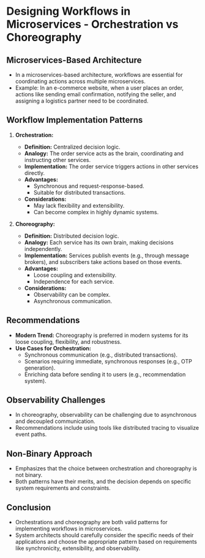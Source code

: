 # Designing Workflows in Microservices - Orchestration vs Choreography

## Microservices-Based Architecture
- In a microservices-based architecture, workflows are essential for coordinating actions across multiple microservices.
- Example: In an e-commerce website, when a user places an order, actions like sending email confirmation, notifying the seller, and assigning a logistics partner need to be coordinated.

## Workflow Implementation Patterns
1. **Orchestration:**
   - **Definition:** Centralized decision logic.
   - **Analogy:** The order service acts as the brain, coordinating and instructing other services.
   - **Implementation:** The order service triggers actions in other services directly.
   - **Advantages:**
     - Synchronous and request-response-based.
     - Suitable for distributed transactions.
   - **Considerations:**
     - May lack flexibility and extensibility.
     - Can become complex in highly dynamic systems.

2. **Choreography:**
   - **Definition:** Distributed decision logic.
   - **Analogy:** Each service has its own brain, making decisions independently.
   - **Implementation:** Services publish events (e.g., through message brokers), and subscribers take actions based on those events.
   - **Advantages:**
     - Loose coupling and extensibility.
     - Independence for each service.
   - **Considerations:**
     - Observability can be complex.
     - Asynchronous communication.


## Recommendations
- **Modern Trend:** Choreography is preferred in modern systems for its loose coupling, flexibility, and robustness.
- **Use Cases for Orchestration:**
  - Synchronous communication (e.g., distributed transactions).
  - Scenarios requiring immediate, synchronous responses (e.g., OTP generation).
  - Enriching data before sending it to users (e.g., recommendation system).

## Observability Challenges
- In choreography, observability can be challenging due to asynchronous and decoupled communication.
- Recommendations include using tools like distributed tracing to visualize event paths.

## Non-Binary Approach
- Emphasizes that the choice between orchestration and choreography is not binary.
- Both patterns have their merits, and the decision depends on specific system requirements and constraints.

## Conclusion
- Orchestrations and choreography are both valid patterns for implementing workflows in microservices.
- System architects should carefully consider the specific needs of their applications and choose the appropriate pattern based on requirements like synchronicity, extensibility, and observability.